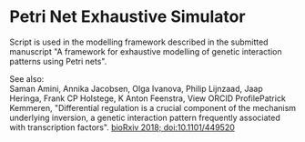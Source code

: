 # Petri Net Exhaustive Simulator
Script is used in the modelling framework described in the submitted manuscript "A framework for exhaustive modelling of genetic interaction patterns using Petri nets". 

See also:    
Saman Amini, Annika Jacobsen, Olga Ivanova, Philip Lijnzaad, Jaap Heringa, Frank CP Holstege, K Anton Feenstra,  View ORCID ProfilePatrick Kemmeren, "Differential regulation is a crucial component of the mechanism underlying inversion, a genetic interaction pattern frequently associated with transcription factors". [bioRxiv 2018; doi:10.1101/449520](https://www.biorxiv.org/content/early/2018/10/22/449520)
